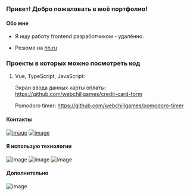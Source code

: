 ### Привет! Добро пожаловать в моё портфолио!

#### Обо мне

- Я ищу работу frontend разработчиком - удалённо. 

- Резюме на [hh.ru](https://tambov.hh.ru/resume/d3fd216eff0dc012310039ed1f6c344d694f61)


### Проекты в которых можно посмотреть код

1. Vue, TypeScript, JavaScript:
  
   Экран ввода данных карты оплаты: https://github.com/webchillgames/credit-card-form

   Pomodoro timer: https://github.com/webchillgames/pomodoro-timer

#### Контакты

[![image](https://img.shields.io/badge/Telegram-2CA5E0?style=for-the-badge&logo=telegram&logoColor=white)](https://t.me/annawebdev)
[![image](https://img.shields.io/badge/Gmail-D14836?style=for-the-badge&logo=gmail&logoColor=white)](mailto:ann.frontend.job@gmail.com)

#### Я использую технологии

![image](https://img.shields.io/badge/Vue%20js-35495E?style=for-the-badge&logo=vuedotjs&logoColor=4FC08D)
![image](https://img.shields.io/badge/TypeScript-007ACC?style=for-the-badge&logo=typescript&logoColor=white)
![image](https://img.shields.io/badge/JavaScript-323330?style=for-the-badge&logo=javascript&logoColor=F7DF1E)

#### Дополнительно

![image](https://www.codewars.com/users/webchillgames/badges/large)



